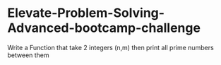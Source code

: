 # Elevate-Problem-Solving-Advanced-bootcamp-challenge
Write a Function that take 2 integers (n,m) then print all prime numbers between them

